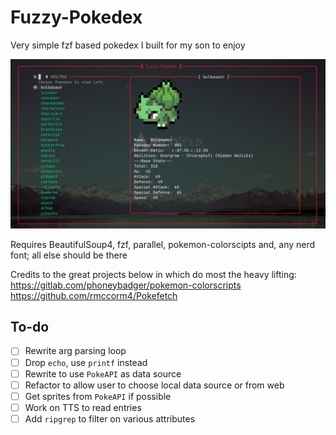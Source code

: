 # Fuzzy-Pokedex
Very simple fzf based pokedex I built for my son to enjoy

![Screenshot](https://github.com/ericlay/fuzzy-pokedex/blob/main/screenshot.png?raw=true)

Requires BeautifulSoup4, fzf, parallel, pokemon-colorscipts and, any nerd font; all else should be there

Credits to the great projects below in which do most the heavy lifting: \
https://gitlab.com/phoneybadger/pokemon-colorscripts \
https://github.com/rmccorm4/Pokefetch 
 
## To-do

* [ ] Rewrite arg parsing loop
* [ ] Drop `echo`, use `printf` instead
* [ ] Rewrite to use `PokeAPI` as data source
* [ ] Refactor to allow user to choose local data source or from web
* [ ] Get sprites from `PokeAPI` if possible
* [ ] Work on TTS to read entries
* [ ] Add `ripgrep` to filter on various attributes
